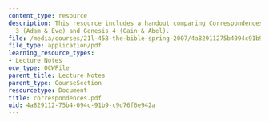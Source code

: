 ```yaml
---
content_type: resource
description: This resource includes a handout comparing Correspondences between Genesis
  3 (Adam & Eve) and Genesis 4 (Cain & Abel).
file: /media/courses/21l-458-the-bible-spring-2007/4a82911275b4094c91b9c9d76f6e942a_correspondences.pdf
file_type: application/pdf
learning_resource_types:
- Lecture Notes
ocw_type: OCWFile
parent_title: Lecture Notes
parent_type: CourseSection
resourcetype: Document
title: correspondences.pdf
uid: 4a829112-75b4-094c-91b9-c9d76f6e942a
---
```

